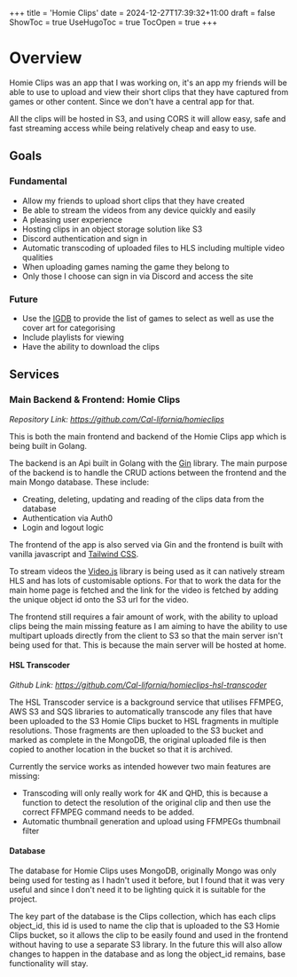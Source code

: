 +++
title = 'Homie Clips'
date = 2024-12-27T17:39:32+11:00
draft = false
ShowToc = true
UseHugoToc = true 
TocOpen = true
+++
# Overview
Homie Clips was an app that I was working on, it's an app my friends will be able to use to upload and view their short clips that they have captured from games or other content. Since we don't have a central app for that. 

All the clips will be hosted in S3, and using CORS it will allow easy, safe and fast streaming access while being relatively cheap and easy to use.
## Goals
### Fundamental
- Allow my friends to upload short clips that they have created 
- Be able to stream the videos from any device quickly and easily
- A pleasing user experience
- Hosting clips in an object storage solution like S3
- Discord authentication and sign in 
- Automatic transcoding of uploaded files to HLS including multiple video qualities
- When uploading games naming the game they belong to
- Only those I choose can sign in via Discord and access the site
### Future
- Use the [IGDB](https://www.igdb.com/) to provide the list of games to select as well as use the cover art for categorising
- Include playlists for viewing
- Have the ability to download the clips
## Services
### Main Backend & Frontend: Homie Clips
*Repository Link: https://github.com/Cal-lifornia/homieclips*

This is both the main frontend and backend of the Homie Clips app which is being built in Golang. 

The backend is an Api built in Golang with the [Gin](https://github.com/gin-gonic/gin) library. The main purpose of the backend is to handle the CRUD actions between the frontend and the main Mongo database. These include:
- Creating, deleting, updating and reading of the clips data from the database
- Authentication via Auth0
- Login and logout logic

The frontend of the app is also served via Gin and the frontend is built with vanilla javascript and [Tailwind CSS](https://tailwindcss.com/). 

To stream videos the [Video.js](https://videojs.com/) library is being used as it can natively stream HLS and has lots of customisable options. For that to work the data for the main home page is fetched and the link for the video is fetched by adding the unique object id onto the S3 url for the video.

The frontend still requires a fair amount of work, with the ability to upload clips being the main missing feature as I am aiming to have the ability to use multipart uploads directly from the client to S3 so that the main server isn't being used for that. This is because the main server will be hosted at home.

#### HSL Transcoder 
*Github Link: https://github.com/Cal-lifornia/homieclips-hsl-transcoder*

The HSL Transcoder service is a background service that utilises FFMPEG, AWS S3 and SQS libraries to automatically transcode any files that have been uploaded to the S3 Homie Clips bucket to HSL fragments in multiple resolutions. Those fragments are then uploaded to the S3 bucket and marked as complete in the MongoDB, the original uploaded file is then copied to another location in the bucket so that it is archived.

Currently the service works as intended however two main features are missing:
- Transcoding will only really work for 4K and QHD, this is because a function to detect the resolution of the original clip and then use the correct FFMPEG command needs to be added.
- Automatic thumbnail generation and upload using FFMPEGs thumbnail filter

#### Database
The database for Homie Clips uses MongoDB, originally Mongo was only being used for testing as I hadn't used it before, but I found that it was very useful and since I don't need it to be lighting quick it is suitable for the project.

The key part of the database is the Clips collection, which has each clips object_id, this id is used to name the clip that is uploaded to the S3 Homie Clips bucket, so it allows the clip to be easily found and used in the frontend without having to use a separate S3 library. In the future this will also allow changes to happen in the database and as long the object_id remains, base functionality will stay.

